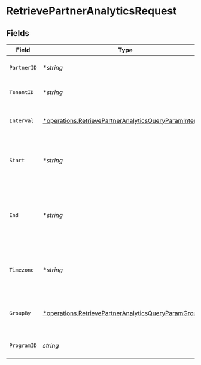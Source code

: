 # RetrievePartnerAnalyticsRequest


## Fields

| Field                                                                                                                                   | Type                                                                                                                                    | Required                                                                                                                                | Description                                                                                                                             | Example                                                                                                                                 |
| --------------------------------------------------------------------------------------------------------------------------------------- | --------------------------------------------------------------------------------------------------------------------------------------- | --------------------------------------------------------------------------------------------------------------------------------------- | --------------------------------------------------------------------------------------------------------------------------------------- | --------------------------------------------------------------------------------------------------------------------------------------- |
| `PartnerID`                                                                                                                             | **string*                                                                                                                               | :heavy_minus_sign:                                                                                                                      | The ID of the partner to retrieve analytics for.                                                                                        |                                                                                                                                         |
| `TenantID`                                                                                                                              | **string*                                                                                                                               | :heavy_minus_sign:                                                                                                                      | The ID of the tenant that created the link inside your system.                                                                          |                                                                                                                                         |
| `Interval`                                                                                                                              | [*operations.RetrievePartnerAnalyticsQueryParamInterval](../../models/operations/retrievepartneranalyticsqueryparaminterval.md)         | :heavy_minus_sign:                                                                                                                      | The interval to retrieve analytics for. If undefined, defaults to 24h.                                                                  |                                                                                                                                         |
| `Start`                                                                                                                                 | **string*                                                                                                                               | :heavy_minus_sign:                                                                                                                      | The start date and time when to retrieve analytics from. Takes precedence over `interval`.                                              |                                                                                                                                         |
| `End`                                                                                                                                   | **string*                                                                                                                               | :heavy_minus_sign:                                                                                                                      | The end date and time when to retrieve analytics from. If not provided, defaults to the current date. Takes precedence over `interval`. |                                                                                                                                         |
| `Timezone`                                                                                                                              | **string*                                                                                                                               | :heavy_minus_sign:                                                                                                                      | The IANA time zone code for aligning timeseries granularity (e.g. America/New_York). Defaults to UTC.                                   | America/New_York                                                                                                                        |
| `GroupBy`                                                                                                                               | [*operations.RetrievePartnerAnalyticsQueryParamGroupBy](../../models/operations/retrievepartneranalyticsqueryparamgroupby.md)           | :heavy_minus_sign:                                                                                                                      | The parameter to group the analytics data points by. Defaults to `count` if undefined.                                                  |                                                                                                                                         |
| `ProgramID`                                                                                                                             | *string*                                                                                                                                | :heavy_check_mark:                                                                                                                      | The ID of the program to retrieve analytics for.                                                                                        |                                                                                                                                         |